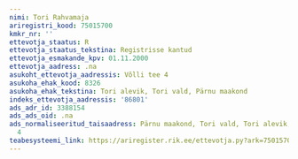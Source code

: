 ```yaml
---
nimi: Tori Rahvamaja
ariregistri_kood: 75015700
kmkr_nr: ''
ettevotja_staatus: R
ettevotja_staatus_tekstina: Registrisse kantud
ettevotja_esmakande_kpv: 01.11.2000
ettevotja_aadress: .na
asukoht_ettevotja_aadressis: Võlli tee 4
asukoha_ehak_kood: 8326
asukoha_ehak_tekstina: Tori alevik, Tori vald, Pärnu maakond
indeks_ettevotja_aadressis: '86801'
ads_adr_id: 3388154
ads_ads_oid: .na
ads_normaliseeritud_taisaadress: Pärnu maakond, Tori vald, Tori alevik, Võlli tee
  4
teabesysteemi_link: https://ariregister.rik.ee/ettevotja.py?ark=75015700&ref=rekvisiidid
---
```

